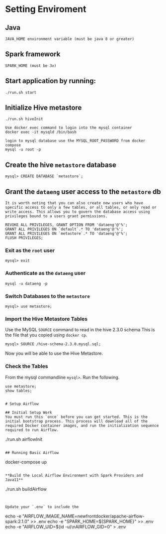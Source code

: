 
# Setting Enviroment

## Java

    JAVA_HOME environment variable (must be java 8 or greater)
    
## Spark framework
    SPARK_HOME (must be 3x)

## Start application by running:
    ./run.sh start

## Initialize Hive metastore
    ./run.sh hiveInit

    Use docker exec command to login into the mysql container
    docker exec -it mysqld /bin/bash

    login to mysql database use the MYSQL_ROOT_PASSWORD from docker compose
    mysql -u root -p 

## Create the hive `metastore` database
~~~
mysql> CREATE DATABASE `metastore`;
~~~

## Grant the `dataeng` user access to the `metastore` db

`It is worth noting that you can also create new users who have specific access to only a few tables, or all tables, or only read or write access. This allows you to govern the database access using privileges bound to a users grant permissions.`

~~~
REVOKE ALL PRIVILEGES, GRANT OPTION FROM 'dataeng'@'%';
GRANT ALL PRIVILEGES ON `default`.* TO 'dataeng'@'%';
GRANT ALL PRIVILEGES ON `metastore`.* TO 'dataeng'@'%';
FLUSH PRIVILEGES;
~~~

### Exit as the `root` user
~~~
mysql> exit
~~~

### Authenticate as the `dataeng` user
~~~
mysql -u dataeng -p
~~~

### Switch Databases to the `metastore`
~~~
mysql> use metastore;
~~~

### Import the Hive Metastore Tables
Use the MySQL `SOURCE` command to read in the hive 2.3.0 schema
This is the file that you copied using `docker cp`.
~~~
mysql> SOURCE /hive-schema-2.3.0.mysql.sql;
~~~

Now you will be able to use the Hive Metastore.

### Check the Tables
From the mysql commandline `mysql>`. Run the following.
~~~
use metastore;
show tables;
    

# Setup Airflow

## Initial Setup Work
You must run this `once` before you can get started. This is the initial bootstrap process. This process will download all of the required Docker container images, and run the initialization sequence required to run Airflow.

~~~
./run.sh airflowInit
~~~

## Running Basic Airflow
~~~
docker-compose up
~~~

**Build the Local Airflow Environment with Spark Providers and Java11**
~~~
./run.sh buildAirflow
~~~


Update your `.env` to include the

~~~
echo -e "AIRFLOW_IMAGE_NAME=newfrontdocker/apache-airflow-spark:2.1.0" >> .env
echo -e "SPARK_HOME=${SPARK_HOME}" >> .env
echo -e "AIRFLOW_UID=$(id -u)\nAIRFLOW_GID=0" > .env
~~~